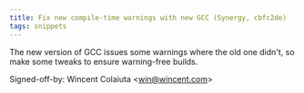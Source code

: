 ```yaml
---
title: Fix new compile-time warnings with new GCC (Synergy, cbfc2de)
tags: snippets
---
```


The new version of GCC issues some warnings where the old one didn't, so make some tweaks to ensure warning-free builds.

Signed-off-by: Wincent Colaiuta &lt;win@wincent.com&gt;
